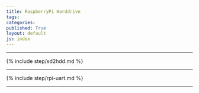 ```yaml
---
title: RaspberryPi Harddrive
tags: 
categories: 
published: True
layout: default
js: index
---
```


----------------------------------------------

{% include step/sd2hdd.md %}

------------------------------------------

{% include  step/rpi-uart.md %}

-------------------------------------------
